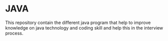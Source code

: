 # JAVA

This repository contain the different java program that help to improve knowledge on java technology and coding skill and help this in the interview process. 
